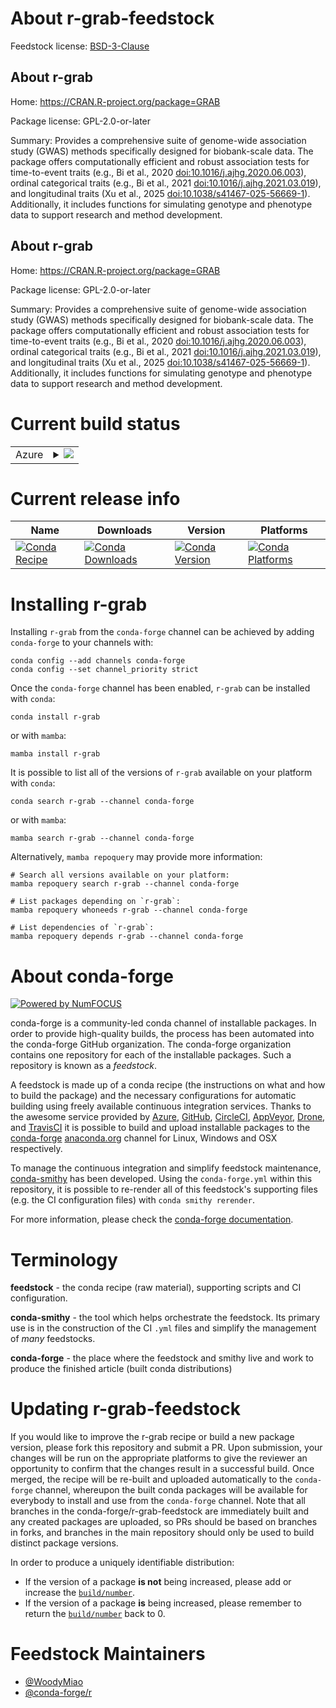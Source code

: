 About r-grab-feedstock
======================

Feedstock license: [BSD-3-Clause](https://github.com/conda-forge/r-grab-feedstock/blob/main/LICENSE.txt)


About r-grab
------------

Home: https://CRAN.R-project.org/package=GRAB

Package license: GPL-2.0-or-later

Summary: Provides a comprehensive suite of genome-wide association study (GWAS) methods specifically designed for biobank-scale data. The package offers computationally efficient and robust association tests for time-to-event traits (e.g., Bi et al., 2020 <doi:10.1016/j.ajhg.2020.06.003>), ordinal categorical traits (e.g., Bi et al., 2021 <doi:10.1016/j.ajhg.2021.03.019>), and longitudinal traits (Xu et al., 2025 <doi:10.1038/s41467-025-56669-1>). Additionally, it includes functions for simulating genotype and phenotype data to support research and method development.

About r-grab
------------

Home: https://CRAN.R-project.org/package=GRAB

Package license: GPL-2.0-or-later

Summary: Provides a comprehensive suite of genome-wide association study (GWAS) methods specifically designed for biobank-scale data. The package offers computationally efficient and robust association tests for time-to-event traits (e.g., Bi et al., 2020 <doi:10.1016/j.ajhg.2020.06.003>), ordinal categorical traits (e.g., Bi et al., 2021 <doi:10.1016/j.ajhg.2021.03.019>), and longitudinal traits (Xu et al., 2025 <doi:10.1038/s41467-025-56669-1>). Additionally, it includes functions for simulating genotype and phenotype data to support research and method development.

Current build status
====================


<table>
    
  <tr>
    <td>Azure</td>
    <td>
      <details>
        <summary>
          <a href="https://dev.azure.com/conda-forge/feedstock-builds/_build/latest?definitionId=26282&branchName=main">
            <img src="https://dev.azure.com/conda-forge/feedstock-builds/_apis/build/status/r-grab-feedstock?branchName=main">
          </a>
        </summary>
        <table>
          <thead><tr><th>Variant</th><th>Status</th></tr></thead>
          <tbody><tr>
              <td>linux_64_r_base4.4</td>
              <td>
                <a href="https://dev.azure.com/conda-forge/feedstock-builds/_build/latest?definitionId=26282&branchName=main">
                  <img src="https://dev.azure.com/conda-forge/feedstock-builds/_apis/build/status/r-grab-feedstock?branchName=main&jobName=linux&configuration=linux%20linux_64_r_base4.4" alt="variant">
                </a>
              </td>
            </tr><tr>
              <td>linux_64_r_base4.5</td>
              <td>
                <a href="https://dev.azure.com/conda-forge/feedstock-builds/_build/latest?definitionId=26282&branchName=main">
                  <img src="https://dev.azure.com/conda-forge/feedstock-builds/_apis/build/status/r-grab-feedstock?branchName=main&jobName=linux&configuration=linux%20linux_64_r_base4.5" alt="variant">
                </a>
              </td>
            </tr><tr>
              <td>osx_64_r_base4.4</td>
              <td>
                <a href="https://dev.azure.com/conda-forge/feedstock-builds/_build/latest?definitionId=26282&branchName=main">
                  <img src="https://dev.azure.com/conda-forge/feedstock-builds/_apis/build/status/r-grab-feedstock?branchName=main&jobName=osx&configuration=osx%20osx_64_r_base4.4" alt="variant">
                </a>
              </td>
            </tr><tr>
              <td>osx_64_r_base4.5</td>
              <td>
                <a href="https://dev.azure.com/conda-forge/feedstock-builds/_build/latest?definitionId=26282&branchName=main">
                  <img src="https://dev.azure.com/conda-forge/feedstock-builds/_apis/build/status/r-grab-feedstock?branchName=main&jobName=osx&configuration=osx%20osx_64_r_base4.5" alt="variant">
                </a>
              </td>
            </tr><tr>
              <td>win_64_r_base4.4</td>
              <td>
                <a href="https://dev.azure.com/conda-forge/feedstock-builds/_build/latest?definitionId=26282&branchName=main">
                  <img src="https://dev.azure.com/conda-forge/feedstock-builds/_apis/build/status/r-grab-feedstock?branchName=main&jobName=win&configuration=win%20win_64_r_base4.4" alt="variant">
                </a>
              </td>
            </tr><tr>
              <td>win_64_r_base4.5</td>
              <td>
                <a href="https://dev.azure.com/conda-forge/feedstock-builds/_build/latest?definitionId=26282&branchName=main">
                  <img src="https://dev.azure.com/conda-forge/feedstock-builds/_apis/build/status/r-grab-feedstock?branchName=main&jobName=win&configuration=win%20win_64_r_base4.5" alt="variant">
                </a>
              </td>
            </tr>
          </tbody>
        </table>
      </details>
    </td>
  </tr>
</table>

Current release info
====================

| Name | Downloads | Version | Platforms |
| --- | --- | --- | --- |
| [![Conda Recipe](https://img.shields.io/badge/recipe-r--grab-green.svg)](https://anaconda.org/conda-forge/r-grab) | [![Conda Downloads](https://img.shields.io/conda/dn/conda-forge/r-grab.svg)](https://anaconda.org/conda-forge/r-grab) | [![Conda Version](https://img.shields.io/conda/vn/conda-forge/r-grab.svg)](https://anaconda.org/conda-forge/r-grab) | [![Conda Platforms](https://img.shields.io/conda/pn/conda-forge/r-grab.svg)](https://anaconda.org/conda-forge/r-grab) |

Installing r-grab
=================

Installing `r-grab` from the `conda-forge` channel can be achieved by adding `conda-forge` to your channels with:

```
conda config --add channels conda-forge
conda config --set channel_priority strict
```

Once the `conda-forge` channel has been enabled, `r-grab` can be installed with `conda`:

```
conda install r-grab
```

or with `mamba`:

```
mamba install r-grab
```

It is possible to list all of the versions of `r-grab` available on your platform with `conda`:

```
conda search r-grab --channel conda-forge
```

or with `mamba`:

```
mamba search r-grab --channel conda-forge
```

Alternatively, `mamba repoquery` may provide more information:

```
# Search all versions available on your platform:
mamba repoquery search r-grab --channel conda-forge

# List packages depending on `r-grab`:
mamba repoquery whoneeds r-grab --channel conda-forge

# List dependencies of `r-grab`:
mamba repoquery depends r-grab --channel conda-forge
```


About conda-forge
=================

[![Powered by
NumFOCUS](https://img.shields.io/badge/powered%20by-NumFOCUS-orange.svg?style=flat&colorA=E1523D&colorB=007D8A)](https://numfocus.org)

conda-forge is a community-led conda channel of installable packages.
In order to provide high-quality builds, the process has been automated into the
conda-forge GitHub organization. The conda-forge organization contains one repository
for each of the installable packages. Such a repository is known as a *feedstock*.

A feedstock is made up of a conda recipe (the instructions on what and how to build
the package) and the necessary configurations for automatic building using freely
available continuous integration services. Thanks to the awesome service provided by
[Azure](https://azure.microsoft.com/en-us/services/devops/), [GitHub](https://github.com/),
[CircleCI](https://circleci.com/), [AppVeyor](https://www.appveyor.com/),
[Drone](https://cloud.drone.io/welcome), and [TravisCI](https://travis-ci.com/)
it is possible to build and upload installable packages to the
[conda-forge](https://anaconda.org/conda-forge) [anaconda.org](https://anaconda.org/)
channel for Linux, Windows and OSX respectively.

To manage the continuous integration and simplify feedstock maintenance,
[conda-smithy](https://github.com/conda-forge/conda-smithy) has been developed.
Using the ``conda-forge.yml`` within this repository, it is possible to re-render all of
this feedstock's supporting files (e.g. the CI configuration files) with ``conda smithy rerender``.

For more information, please check the [conda-forge documentation](https://conda-forge.org/docs/).

Terminology
===========

**feedstock** - the conda recipe (raw material), supporting scripts and CI configuration.

**conda-smithy** - the tool which helps orchestrate the feedstock.
                   Its primary use is in the construction of the CI ``.yml`` files
                   and simplify the management of *many* feedstocks.

**conda-forge** - the place where the feedstock and smithy live and work to
                  produce the finished article (built conda distributions)


Updating r-grab-feedstock
=========================

If you would like to improve the r-grab recipe or build a new
package version, please fork this repository and submit a PR. Upon submission,
your changes will be run on the appropriate platforms to give the reviewer an
opportunity to confirm that the changes result in a successful build. Once
merged, the recipe will be re-built and uploaded automatically to the
`conda-forge` channel, whereupon the built conda packages will be available for
everybody to install and use from the `conda-forge` channel.
Note that all branches in the conda-forge/r-grab-feedstock are
immediately built and any created packages are uploaded, so PRs should be based
on branches in forks, and branches in the main repository should only be used to
build distinct package versions.

In order to produce a uniquely identifiable distribution:
 * If the version of a package **is not** being increased, please add or increase
   the [``build/number``](https://docs.conda.io/projects/conda-build/en/latest/resources/define-metadata.html#build-number-and-string).
 * If the version of a package **is** being increased, please remember to return
   the [``build/number``](https://docs.conda.io/projects/conda-build/en/latest/resources/define-metadata.html#build-number-and-string)
   back to 0.

Feedstock Maintainers
=====================

* [@WoodyMiao](https://github.com/WoodyMiao/)
* [@conda-forge/r](https://github.com/orgs/conda-forge/teams/r/)

